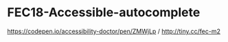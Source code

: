 # FEC18-Accessible-autocomplete

https://codepen.io/accessibility-doctor/pen/ZMWjLp / http://tiny.cc/fec-m2
